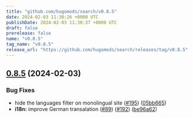 ```yaml
---
title: "github.com/hugomods/search/v0.8.5"
date: 2024-02-03 11:30:26 +0000 UTC
publishDate: 2024-02-03 11:30:37 +0000 UTC
draft: false
prerelease: false
name: "v0.8.5"
tag_name: "v0.8.5"
release_url: "https://github.com/hugomods/search/releases/tag/v0.8.5"
---
```


## [0.8.5](https://github.com/hugomods/search/compare/v0.8.4...v0.8.5) (2024-02-03)


### Bug Fixes

* hide the languages filter on monolingual site ([#195](https://github.com/hugomods/search/issues/195)) ([05bb665](https://github.com/hugomods/search/commit/05bb665fc4d62af512cec1a7db6933a57e0728b9))
* **i18n:** improve German transalation ([#89](https://github.com/hugomods/search/issues/89)) ([#192](https://github.com/hugomods/search/issues/192)) ([be96a62](https://github.com/hugomods/search/commit/be96a62c12b11ca7bfba67429fc4505410da9eff))
